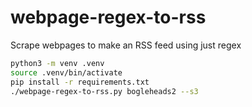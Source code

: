# webpage-regex-to-rss

Scrape webpages to make an RSS feed using just regex

```bash
python3 -m venv .venv
source .venv/bin/activate
pip install -r requirements.txt
./webpage-regex-to-rss.py bogleheads2 --s3
```

